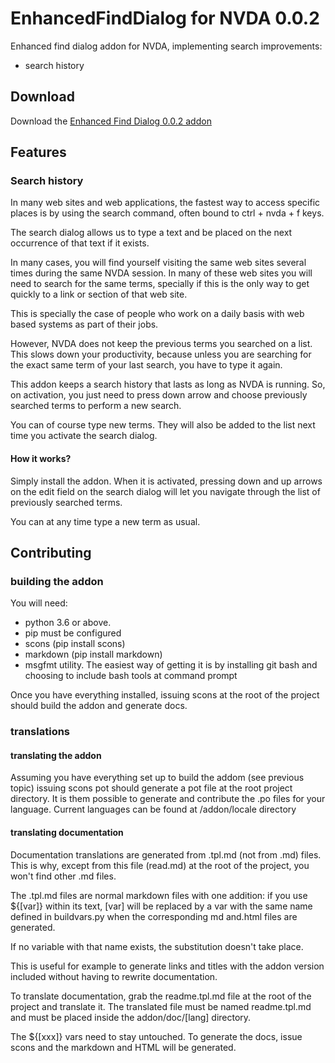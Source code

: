 # EnhancedFindDialog for NVDA 0.0.2
Enhanced find dialog addon for NVDA, implementing search improvements:
* search history

## Download
Download the [Enhanced Find Dialog 0.0.2 addon](https://github.com/marlon-sousa/EnhancedFindDialog/releases/download/0.0.2/EnhancedFindDialog-0.0.2.nvda-addon)

## Features

### Search history
In many web sites and web applications, the fastest way to access specific places is by using the search command, often bound to ctrl + nvda + f keys.

The search dialog allows us to type a text and be placed on the next occurrence of that text if it exists.

In many cases, you will find yourself visiting the same web sites several times during the same NVDA session. In many of these web sites you will need to search for the same terms, specially if this is the only way to get quickly to a link or section of that web site.

This is specially the case of people who work on a daily basis with web based systems as part of their jobs.

However, NVDA does not keep the previous terms you searched on a list. This slows down your productivity, because unless you are searching for the exact same term of your last search, you have to type it again.

This addon keeps a search history that lasts as long as NVDA is running. So, on activation, you just need to press down arrow and choose previously searched terms to perform a new search.

You can of course type new terms. They will also be added to the list next time you activate the search dialog.

#### How it works?

Simply install the addon. When it is activated, pressing down and up arrows on the edit field on the search dialog will let you navigate through the list of previously searched terms.

You can at any time type a new term as usual.

## Contributing

### building the addon

You will need:

* python 3.6 or above.
* pip must be configured
* scons (pip install scons)
* markdown (pip install markdown)
* msgfmt utility. The easiest way of getting it is by installing git bash and choosing to include bash tools at command prompt

Once you have everything installed, issuing scons at the root of the project should build the addon and generate docs.

### translations

#### translating the addon

Assuming you have everything set up to build the addom (see previous topic) issuing scons pot should generate a pot file at the root project directory. It is them possible to generate and contribute the .po files for your language.
Current languages can be found at /addon/locale directory

#### translating documentation

Documentation translations are generated from .tpl.md (not from .md) files. This is why, except from this file (read.md) at the root of the project, you won't find other .md files.

The .tpl.md files are normal markdown files with one addition: if you use ${[var]} within its text, [var] will be replaced by a var with the same name defined in buildvars.py when the corresponding md and.html files are generated.

If no variable with that name exists, the substitution doesn't take place.

This is useful for example to generate links and titles with the addon version included without having to rewrite documentation.

To translate documentation, grab the readme.tpl.md file at the root of the project and translate it. The translated file must be named readme.tpl.md and must be placed inside the addon/doc/[lang] directory.

The ${[xxx]} vars need to stay untouched. To generate the docs, issue scons and the markdown and HTML will be generated.
